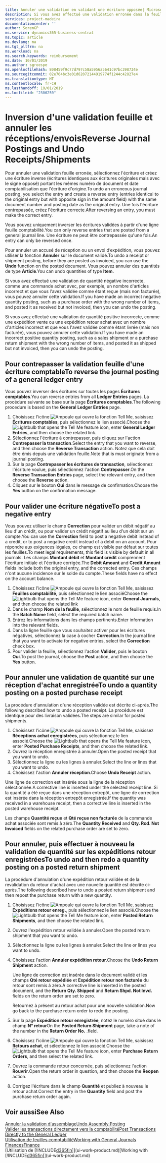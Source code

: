 ```yaml
---
title: Annuler une validation en validant une écriture opposée| Microsoft Docs
description: Si vous avez effectué une validation erronée dans la feuille comptabilité, vous pouvez utiliser la fonction de contrepassation de transaction pour annuler la validation avec une piste d'audit correcte.
services: project-madeira
documentationcenter: ''
author: SorenGP
ms.service: dynamics365-business-central
ms.topic: article
ms.devlang: na
ms.tgt_pltfrm: na
ms.workload: na
ms.search.keywords: reimbursement
ms.date: 10/01/2019
ms.author: sgroespe
ms.openlocfilehash: 808459f9c77d797c58a5956a5641c97bc398734e
ms.sourcegitcommit: 02e704bc3e01d62072144919774f1244c42827e4
ms.translationtype: HT
ms.contentlocale: fr-CH
ms.lasthandoff: 10/01/2019
ms.locfileid: "2306250"
---
```

# <a name="reverse-journal-postings-and-undo-receiptsshipments"></a><span data-ttu-id="1f75b-103">Inversion d'une validation feuille et annuler les réceptions/envois</span><span class="sxs-lookup"><span data-stu-id="1f75b-103">Reverse Journal Postings and Undo Receipts/Shipments</span></span>
<span data-ttu-id="1f75b-104">Pour annuler une validation feuille erronée, sélectionnez l'écriture et créez une écriture inverse (écritures identiques aux écritures originales mais avec le signe opposé) portant les mêmes numéro de document et date comptabilisation que l'écriture d'origine.</span><span class="sxs-lookup"><span data-stu-id="1f75b-104">To undo an erroneous journal posting, you select the entry and create a reverse entry (entries identical to the original entry but with opposite sign in the amount field) with the same document number and posting date as the original entry.</span></span> <span data-ttu-id="1f75b-105">Une fois l'écriture contrepassée, créez l'écriture correcte.</span><span class="sxs-lookup"><span data-stu-id="1f75b-105">After reversing an entry, you must make the correct entry.</span></span>

<span data-ttu-id="1f75b-106">Vous pouvez uniquement inverser les écritures validées à partir d'une ligne feuille comptabilité.</span><span class="sxs-lookup"><span data-stu-id="1f75b-106">You can only reverse entries that are posted from a general journal line.</span></span> <span data-ttu-id="1f75b-107">Une écriture ne peut être contrepassée qu'une fois.</span><span class="sxs-lookup"><span data-stu-id="1f75b-107">An entry can only be reversed once.</span></span>

<span data-ttu-id="1f75b-108">Pour annuler un accusé de réception ou un envoi d’expédition, vous pouvez utiliser la fonction **Annuler** sur le document validé.</span><span class="sxs-lookup"><span data-stu-id="1f75b-108">To undo a receipt or shipment posting, before they are posted as invoiced, you can use the **Undo** function on the posted document.</span></span> <span data-ttu-id="1f75b-109">Vous pouvez annuler des quantités de type **Article**.</span><span class="sxs-lookup"><span data-stu-id="1f75b-109">You can undo quantities of type **Item**.</span></span>

<span data-ttu-id="1f75b-110">Si vous avez effectué une validation de quantité négative incorrecte, comme une commande achat avec, par exemple, un nombre d'articles incorrect et que vous l'avez validée comme étant reçue (mais non facturée), vous pouvez annuler cette validation.</span><span class="sxs-lookup"><span data-stu-id="1f75b-110">If you have made an incorrect negative quantity posting, such as a purchase order with the wrong number of items, and posted it as received but not invoiced, then you can undo the posting.</span></span>

<span data-ttu-id="1f75b-111">Si vous avez effectué une validation de quantité positive incorrecte, comme une expédition vente ou une expédition retour achat avec un nombre d'articles incorrect et que vous l'avez validée comme étant livrée (mais non facturée), vous pouvez annuler cette validation.</span><span class="sxs-lookup"><span data-stu-id="1f75b-111">If you have made an incorrect positive quantity posting, such as a sales shipment or a purchase return shipment with the wrong number of items, and posted it as shipped but not invoiced, then you can undo the posting.</span></span>   

## <a name="to-reverse-the-journal-posting-of-a-general-ledger-entry"></a><span data-ttu-id="1f75b-112">Pour contrepasser la validation feuille d'une écriture comptable</span><span class="sxs-lookup"><span data-stu-id="1f75b-112">To reverse the journal posting of a general ledger entry</span></span>
<span data-ttu-id="1f75b-113">Vous pouvez inverser des écritures sur toutes les pages **Écritures comptables**.</span><span class="sxs-lookup"><span data-stu-id="1f75b-113">You can reverse entries from all **Ledger Entries** pages.</span></span> <span data-ttu-id="1f75b-114">La procédure suivante se base sur la page **Écritures comptables**.</span><span class="sxs-lookup"><span data-stu-id="1f75b-114">The following procedure is based on the **General Ledger Entries** page.</span></span>
1. <span data-ttu-id="1f75b-115">Choisissez l'icône ![Ampoule qui ouvre la fonction Tell Me](media/ui-search/search_small.png "Dites-moi ce que vous voulez faire"), saisissez **Écritures comptables**, puis sélectionnez le lien associé.</span><span class="sxs-lookup"><span data-stu-id="1f75b-115">Choose the ![Lightbulb that opens the Tell Me feature](media/ui-search/search_small.png "Tell me what you want to do") icon, enter **General Ledger Entries**, and then choose the related link.</span></span>
2. <span data-ttu-id="1f75b-116">Sélectionnez l'écriture à contrepasser, puis cliquez sur l'action **Contrepasser la transaction**.</span><span class="sxs-lookup"><span data-stu-id="1f75b-116">Select the entry that you want to reverse, and then choose the **Reverse Transaction** action.</span></span> <span data-ttu-id="1f75b-117">Notez que cela doit être émis depuis une validation feuille.</span><span class="sxs-lookup"><span data-stu-id="1f75b-117">Note that is must originate from a journal posting.</span></span>
3. <span data-ttu-id="1f75b-118">Sur la page **Contrepasser les écritures de transaction**, sélectionnez l'écriture voulue, puis sélectionnez l'action **Contrepasser**.</span><span class="sxs-lookup"><span data-stu-id="1f75b-118">On the **Reverse Transaction Entries** page, select the relevant entry, and then choose the **Reverse** action.</span></span>
4. <span data-ttu-id="1f75b-119">Cliquez sur le bouton **Oui** dans le message de confirmation.</span><span class="sxs-lookup"><span data-stu-id="1f75b-119">Choose the **Yes** button on the confirmation message.</span></span>

## <a name="to-post-a-negative-entry"></a><span data-ttu-id="1f75b-120">Pour valider une écriture négative</span><span class="sxs-lookup"><span data-stu-id="1f75b-120">To post a negative entry</span></span>  
<span data-ttu-id="1f75b-121">Vous pouvez utiliser le champ **Correction** pour valider un débit négatif au lieu d'un crédit, ou pour valider un crédit négatif au lieu d'un débit sur un compte.</span><span class="sxs-lookup"><span data-stu-id="1f75b-121">You can use the **Correction** field to post a negative debit instead of a credit, or to post a negative credit instead of a debit on an account.</span></span> <span data-ttu-id="1f75b-122">Pour répondre aux exigences légales, ce champ est visible par défaut sur toutes les feuilles.</span><span class="sxs-lookup"><span data-stu-id="1f75b-122">To meet legal requirements, this field is visible by default in all journals.</span></span> <span data-ttu-id="1f75b-123">Les champs **Montant débit** et **Montant crédit** comprennent l'écriture initiale et l'écriture corrigée.</span><span class="sxs-lookup"><span data-stu-id="1f75b-123">The **Debit Amount** and **Credit Amount** fields include both the original entry, and the corrected entry.</span></span> <span data-ttu-id="1f75b-124">Ces champs n'ont aucune incidence sur le solde du compte.</span><span class="sxs-lookup"><span data-stu-id="1f75b-124">These fields have no effect on the account balance.</span></span>  

1.  <span data-ttu-id="1f75b-125">Choisissez l'icône ![Ampoule qui ouvre la fonction Tell Me](media/ui-search/search_small.png "Dites-moi ce que vous voulez faire"), saisissez **Feuilles comptabilité**, puis sélectionnez le lien associé</span><span class="sxs-lookup"><span data-stu-id="1f75b-125">Choose the ![Lightbulb that opens the Tell Me feature](media/ui-search/search_small.png "Tell me what you want to do") icon, enter **General Journals**, and then choose the related link</span></span>  
2.  <span data-ttu-id="1f75b-126">Dans le champ **Nom de la feuille**, sélectionnez le nom de feuille requis.</span><span class="sxs-lookup"><span data-stu-id="1f75b-126">In the **Batch Name** field, select the required batch name.</span></span>  
3.  <span data-ttu-id="1f75b-127">Entrez les informations dans les champs pertinents.</span><span class="sxs-lookup"><span data-stu-id="1f75b-127">Enter information into the relevant fields.</span></span>  
4.  <span data-ttu-id="1f75b-128">Dans la ligne feuille que vous souhaitez activer pour les écritures négatives, sélectionnez la case à cocher **Correction**.</span><span class="sxs-lookup"><span data-stu-id="1f75b-128">In the journal line that you want to activate for negative entries, select the **Correction** check box.</span></span>  
5.  <span data-ttu-id="1f75b-129">Pour valider la feuille, sélectionnez l'action **Valider**, puis le bouton **Oui**.</span><span class="sxs-lookup"><span data-stu-id="1f75b-129">To post the journal, choose the **Post** action, and then choose the **Yes** button.</span></span>

## <a name="to-undo-a-quantity-posting-on-a-posted-purchase-receipt"></a><span data-ttu-id="1f75b-130">Pour annuler une validation de quantité sur une réception d'achat enregistrée</span><span class="sxs-lookup"><span data-stu-id="1f75b-130">To undo a quantity posting on a posted purchase receipt</span></span>  
<span data-ttu-id="1f75b-131">La procédure d'annulation d'une réception validée est décrite ci-après.</span><span class="sxs-lookup"><span data-stu-id="1f75b-131">The following described how to undo a posted receipt.</span></span> <span data-ttu-id="1f75b-132">La procédure est identique pour des livraison validées.</span><span class="sxs-lookup"><span data-stu-id="1f75b-132">The steps are similar for posted shipments.</span></span>

1.  <span data-ttu-id="1f75b-133">Choisissez l'icône ![Ampoule qui ouvre la fonction Tell Me](media/ui-search/search_small.png "Dites-moi ce que vous voulez faire"), saisissez **Réceptions achat enregistrées**, puis sélectionnez le lien associé.</span><span class="sxs-lookup"><span data-stu-id="1f75b-133">Choose the ![Lightbulb that opens the Tell Me feature](media/ui-search/search_small.png "Tell me what you want to do") icon, enter **Posted Purchase Receipts**, and then choose the related link.</span></span>  
2.  <span data-ttu-id="1f75b-134">Ouvrez la réception enregistrée à annuler.</span><span class="sxs-lookup"><span data-stu-id="1f75b-134">Open the posted receipt that you want to undo.</span></span>  
3.  <span data-ttu-id="1f75b-135">Sélectionnez la ligne ou les lignes à annuler.</span><span class="sxs-lookup"><span data-stu-id="1f75b-135">Select the line or lines that you want to undo.</span></span>  
4.  <span data-ttu-id="1f75b-136">Choisissez l'action **Annuler réception**.</span><span class="sxs-lookup"><span data-stu-id="1f75b-136">Choose **Undo Receipt** action.</span></span>

<span data-ttu-id="1f75b-137">Une ligne de correction est insérée sous la ligne de la réception sélectionnée.</span><span class="sxs-lookup"><span data-stu-id="1f75b-137">A corrective line is inserted under the selected receipt line.</span></span> <span data-ttu-id="1f75b-138">Si la quantité a été reçue dans une réception entrepôt, une ligne de correction est insérée dans la réception entrepôt enregistrée.</span><span class="sxs-lookup"><span data-stu-id="1f75b-138">If the quantity was received in a warehouse receipt, then a corrective line is inserted in the posted warehouse receipt.</span></span>  

<span data-ttu-id="1f75b-139">Les champs **Quantité reçue** et **Qté reçue non facturée** de la commande achat associée sont remis à zéro.</span><span class="sxs-lookup"><span data-stu-id="1f75b-139">The **Quantity Received** and **Qty. Rcd. Not Invoiced** fields on the related purchase order are set to zero.</span></span>

## <a name="to-undo-and-then-redo-a-quantity-posting-on-a-posted-return-shipment"></a><span data-ttu-id="1f75b-140">Pour annuler, puis effectuer à nouveau la validation de quantité sur les expéditions retour enregistrées</span><span class="sxs-lookup"><span data-stu-id="1f75b-140">To undo and then redo a quantity posting on a posted return shipment</span></span>
<span data-ttu-id="1f75b-141">La procédure d'annulation d'une expédition retour validée et de la revalidation du retour d'achat avec une nouvelle quantité est décrite ci-après.</span><span class="sxs-lookup"><span data-stu-id="1f75b-141">The following described how to undo a posted return shipment and then repost the purchase return with a new quantity.</span></span>

1.  <span data-ttu-id="1f75b-142">Choisissez l'icône ![Ampoule qui ouvre la fonction Tell Me](media/ui-search/search_small.png "Dites-moi ce que vous voulez faire"), saisissez **Expéditions retour enreg.**, puis sélectionnez le lien associé.</span><span class="sxs-lookup"><span data-stu-id="1f75b-142">Choose the ![Lightbulb that opens the Tell Me feature](media/ui-search/search_small.png "Tell me what you want to do") icon, enter **Posted Return Shipments**, and then choose the related link.</span></span>  
2.  <span data-ttu-id="1f75b-143">Ouvrez l'expédition retour validée à annuler.</span><span class="sxs-lookup"><span data-stu-id="1f75b-143">Open the posted return shipment that you want to undo.</span></span>
3. <span data-ttu-id="1f75b-144">Sélectionnez la ligne ou les lignes à annuler.</span><span class="sxs-lookup"><span data-stu-id="1f75b-144">Select the line or lines you want to undo.</span></span>  

4.  <span data-ttu-id="1f75b-145">Choisissez l'action **Annuler expédition retour**.</span><span class="sxs-lookup"><span data-stu-id="1f75b-145">Choose the **Undo Return Shipment** action.</span></span>  

    <span data-ttu-id="1f75b-146">Une ligne de correction est insérée dans le document validé et les champs **Qté retour expédiée** et **Expédition retour non facturée** du retour sont remis à zéro.</span><span class="sxs-lookup"><span data-stu-id="1f75b-146">A corrective line is inserted in the posted document, and the **Return Qty. Shipped** and **Return Shpd. Not Invd.** fields on the return order are set to zero.</span></span>  

    <span data-ttu-id="1f75b-147">Retournez à présent au retour achat pour une nouvelle validation.</span><span class="sxs-lookup"><span data-stu-id="1f75b-147">Now go back to the purchase return order to redo the posting.</span></span>  

5.  <span data-ttu-id="1f75b-148">Sur la page **Expédition retour enregistrée**, notez le numéro situé dans le champ **N° retour**</span><span class="sxs-lookup"><span data-stu-id="1f75b-148">On the **Posted Return Shipment** page, take a note of the number in the **Return Order No.**</span></span> <span data-ttu-id="1f75b-149">.</span><span class="sxs-lookup"><span data-stu-id="1f75b-149">field.</span></span>  
6.  <span data-ttu-id="1f75b-150">Choisissez l'icône ![Ampoule qui ouvre la fonction Tell Me](media/ui-search/search_small.png "Dites-moi ce que vous voulez faire"), saisissez **Retours achat**, et sélectionnez le lien associé.</span><span class="sxs-lookup"><span data-stu-id="1f75b-150">Choose the ![Lightbulb that opens the Tell Me feature](media/ui-search/search_small.png "Tell me what you want to do") icon, enter **Purchase Return Orders**, and then select the related link.</span></span>  
7.  <span data-ttu-id="1f75b-151">Ouvrez la commande retour concernée, puis sélectionnez l'action **Rouvrir**.</span><span class="sxs-lookup"><span data-stu-id="1f75b-151">Open the return order in question, and then choose the **Reopen** action.</span></span>  
8.  <span data-ttu-id="1f75b-152">Corrigez l'écriture dans le champ **Quantité** et publiez à nouveau le retour achat.</span><span class="sxs-lookup"><span data-stu-id="1f75b-152">Correct the entry in the **Quantity** field and post the purchase return order again.</span></span>  

## <a name="see-also"></a><span data-ttu-id="1f75b-153">Voir aussi</span><span class="sxs-lookup"><span data-stu-id="1f75b-153">See Also</span></span>
[<span data-ttu-id="1f75b-154">Annuler la validation d'assemblage</span><span class="sxs-lookup"><span data-stu-id="1f75b-154">Undo Assembly Posting</span></span>](assembly-how-to-undo-assembly-posting.md)  
[<span data-ttu-id="1f75b-155">Valider les transactions directement vers la comptabilité</span><span class="sxs-lookup"><span data-stu-id="1f75b-155">Post Transactions Directly to the General Ledger</span></span>](finance-how-post-transactions-directly.md)  
[<span data-ttu-id="1f75b-156">Utilisation de feuilles comptabilité</span><span class="sxs-lookup"><span data-stu-id="1f75b-156">Working with General Journals</span></span>](ui-work-general-journals.md)  
[<span data-ttu-id="1f75b-157">Finances</span><span class="sxs-lookup"><span data-stu-id="1f75b-157">Finance</span></span>](finance.md)  
<span data-ttu-id="1f75b-158">[Utilisation de [!INCLUDE[d365fin](includes/d365fin_md.md)]](ui-work-product.md)</span><span class="sxs-lookup"><span data-stu-id="1f75b-158">[Working with [!INCLUDE[d365fin](includes/d365fin_md.md)]](ui-work-product.md)</span></span>  
